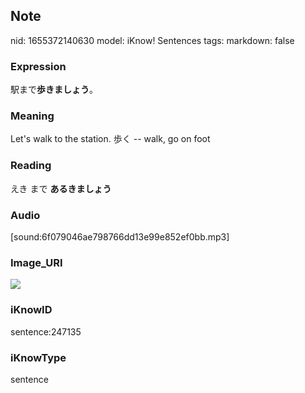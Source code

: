 ## Note
nid: 1655372140630
model: iKnow! Sentences
tags: 
markdown: false

### Expression
駅まで<b>歩きましょう</b>。

### Meaning
Let's walk to the station.
歩く -- walk, go on foot

### Reading
えき まで <b>あるきましょう</b>

### Audio
[sound:6f079046ae798766dd13e99e852ef0bb.mp3]

### Image_URI
<img src="3dae0e858291f0ec64766527c01d06e4.jpg">

### iKnowID
sentence:247135

### iKnowType
sentence
